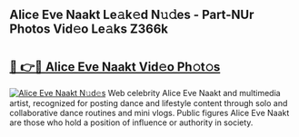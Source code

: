 ## Alice Eve Naakt Le𝚊k𝚎d N𝚞𝚍es - Part-NUr Photos Vid𝚎o Le𝚊ks Z366k

# <h2><a href="http://fb06ih.evod.top/?m=Alice+Eve+Naakt">🔗 👉🔴 Alice Eve Naakt Vid𝚎o Ph𝚘t𝚘s</a></h2>

[![Alice Eve Naakt N𝚞d𝚎s](https://i.imgur.com/8V9OHl7.gif)](http://fb06ih.evod.top/?m=Alice+Eve+Naakt)
Web celebrity Alice Eve Naakt and multimedia artist, recognized for posting dance and lifestyle content through solo and collaborative dance routines and mini vlogs. Public figures Alice Eve Naakt are those who hold a position of influence or authority in society. 
